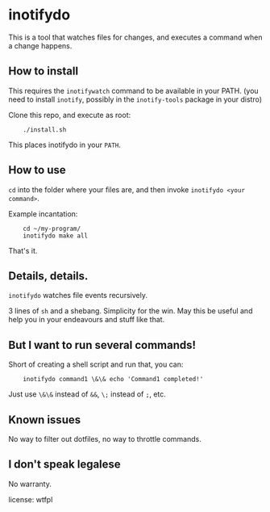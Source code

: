 # inotifydo

This is a tool that watches files for changes, and executes a command when a change happens.


## How to install

This requires the `inotifywatch` command to be available in your PATH. (you
need to install `inotify`, possibly in the `inotify-tools` package in your
distro)

Clone this repo, and execute as root:

        ./install.sh

This places inotifydo in your `PATH`.


## How to use

`cd` into the folder where your files are, and then invoke `inotifydo <your command>`.

Example incantation:

        cd ~/my-program/
        inotifydo make all

That's it.


## Details, details.

`inotifydo` watches file events recursively.

3 lines of `sh` and a shebang. Simplicity for the win. May this be useful and help you in your endeavours and stuff like that.


## But I want to run several commands!

Short of creating a shell script and run that, you can:

        inotifydo command1 \&\& echo 'Command1 completed!'

Just use `\&\&` instead of `&&`, `\;` instead of `;`, etc.


## Known issues

No way to filter out dotfiles, no way to throttle commands.


## I don't speak legalese

No warranty.

license: wtfpl

